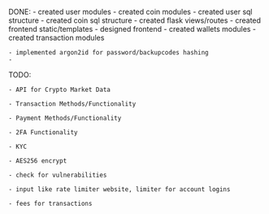 DONE:
    - created user modules
    - created coin modules
    - created user sql structure
    - created coin sql structure
    - created flask views/routes
    - created frontend static/templates
    - designed frontend
    - created wallets modules
    - created transaction modules
    
    - implemented argon2id for password/backupcodes hashing
    - 



 TODO:

    - API for Crypto Market Data

    - Transaction Methods/Functionality

    - Payment Methods/Functionality

    - 2FA Functionality

    - KYC 

    - AES256 encrypt

    - check for vulnerabilities

    - input like rate limiter website, limiter for account logins

    - fees for transactions